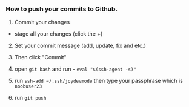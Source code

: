 ### How to push your commits to Github.

1. Commit your changes
- stage all your changes (click the +)

2. Set your commit message (add, update, fix and etc.)

3. Then click "Commit"

4. open ``git bash`` and run - ``eval "$(ssh-agent -s)"``

5. run ``ssh-add ~/.ssh/joydevmode`` then type your passphrase which is ``noobuser23``

6. run ``git push``